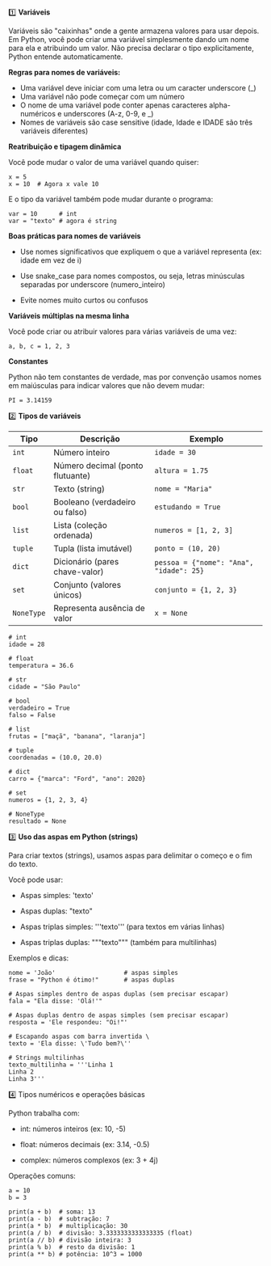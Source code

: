 1️⃣ **Variáveis**

Variáveis são "caixinhas" onde a gente armazena valores para usar depois. Em Python, você pode criar uma variável simplesmente dando um nome para ela e atribuindo um valor.
Não precisa declarar o tipo explicitamente, Python entende automaticamente.

**Regras para nomes de variáveis:**

- Uma variável deve iniciar com uma letra ou um caracter underscore (_)
- Uma variável não pode começar com um número
- O nome de uma variável pode conter apenas caracteres alpha-numéricos e underscores (A-z, 0-9, e _)
- Nomes de variáveis são case sensitive (idade, Idade e IDADE são três variáveis diferentes)

**Reatribuição e tipagem dinâmica**

Você pode mudar o valor de uma variável quando quiser:

```
x = 5
x = 10  # Agora x vale 10
```

E o tipo da variável também pode mudar durante o programa:

```
var = 10      # int
var = "texto" # agora é string
```

**Boas práticas para nomes de variáveis**

- Use nomes significativos que expliquem o que a variável representa (ex: idade em vez de i)

- Use snake_case para nomes compostos, ou seja, letras minúsculas separadas por underscore (numero_inteiro)

- Evite nomes muito curtos ou confusos

**Variáveis múltiplas na mesma linha**

Você pode criar ou atribuir valores para várias variáveis de uma vez:

```
a, b, c = 1, 2, 3
```

**Constantes**

Python não tem constantes de verdade, mas por convenção usamos nomes em maiúsculas para indicar valores que não devem mudar:

```
PI = 3.14159
```

2️⃣ **Tipos de variáveis**

| Tipo       | Descrição                        | Exemplo                                 |
| ---------- | -------------------------------- | --------------------------------------- |
| `int`      | Número inteiro                   | `idade = 30`                            |
| `float`    | Número decimal (ponto flutuante) | `altura = 1.75`                         |
| `str`      | Texto (string)                   | `nome = "Maria"`                        |
| `bool`     | Booleano (verdadeiro ou falso)   | `estudando = True`                      |
| `list`     | Lista (coleção ordenada)         | `numeros = [1, 2, 3]`                   |
| `tuple`    | Tupla (lista imutável)           | `ponto = (10, 20)`                      |
| `dict`     | Dicionário (pares chave-valor)   | `pessoa = {"nome": "Ana", "idade": 25}` |
| `set`      | Conjunto (valores únicos)        | `conjunto = {1, 2, 3}`                  |
| `NoneType` | Representa ausência de valor     | `x = None`                              |

```
# int
idade = 28

# float
temperatura = 36.6

# str
cidade = "São Paulo"

# bool
verdadeiro = True
falso = False

# list
frutas = ["maçã", "banana", "laranja"]

# tuple
coordenadas = (10.0, 20.0)

# dict
carro = {"marca": "Ford", "ano": 2020}

# set
numeros = {1, 2, 3, 4}

# NoneType
resultado = None
```

3️⃣ **Uso das aspas em Python (strings)**

Para criar textos (strings), usamos aspas para delimitar o começo e o fim do texto.

Você pode usar:

- Aspas simples: 'texto'

- Aspas duplas: "texto"

- Aspas triplas simples: '''texto''' (para textos em várias linhas)

- Aspas triplas duplas: """texto""" (também para multilinhas)

Exemplos e dicas:

```
nome = 'João'                   # aspas simples
frase = "Python é ótimo!"       # aspas duplas

# Aspas simples dentro de aspas duplas (sem precisar escapar)
fala = "Ela disse: 'Olá!'"

# Aspas duplas dentro de aspas simples (sem precisar escapar)
resposta = 'Ele respondeu: "Oi!"'

# Escapando aspas com barra invertida \
texto = 'Ela disse: \'Tudo bem?\''

# Strings multilinhas
texto_multilinha = '''Linha 1
Linha 2
Linha 3'''
```

4️⃣ Tipos numéricos e operações básicas

Python trabalha com:

- int: números inteiros (ex: 10, -5)

- float: números decimais (ex: 3.14, -0.5)

- complex: números complexos (ex: 3 + 4j)

Operações comuns:
  
```
a = 10
b = 3

print(a + b)  # soma: 13
print(a - b)  # subtração: 7
print(a * b)  # multiplicação: 30
print(a / b)  # divisão: 3.3333333333333335 (float)
print(a // b) # divisão inteira: 3
print(a % b)  # resto da divisão: 1
print(a ** b) # potência: 10^3 = 1000
```
